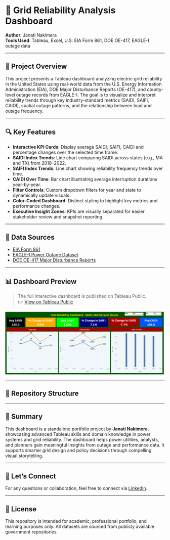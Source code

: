 # 🔌 Grid Reliability Analysis Dashboard

**Author**: Janati Nakimera  
**Tools Used**: Tableau, Excel, U.S. EIA Form 861, DOE OE-417, EAGLE-I outage data

---

## 📘 Project Overview

This project presents a Tableau dashboard analyzing electric grid reliability in the United States using real-world data from the U.S. Energy Information Administration (EIA), DOE Major Disturbance Reports (OE-417), and county-level outage records from EAGLE-I. The goal is to visualize and interpret reliability trends through key industry-standard metrics (SAIDI, SAIFI, CAIDI), spatial outage patterns, and the relationship between load and outage frequency.

---

## 🔍 Key Features

- **Interactive KPI Cards**: Display average SAIDI, SAIFI, CAIDI and percentage changes over the selected time frame.
- **SAIDI Index Trends**: Line chart comparing SAIDI across states (e.g., MA and TX) from 2018–2022.
- **SAIFI Index Trends**: Line chart showing reliability frequency trends over time.
- **CAIDI Over Time**: Bar chart illustrating average interruption durations year-by-year.
- **Filter Controls**: Custom dropdown filters for year and state to dynamically update visuals.
- **Color-Coded Dashboard**: Distinct styling to highlight key metrics and performance changes.
- **Executive Insight Zones**: KPIs are visually separated for easier stakeholder review and snapshot reporting.

---

## 🧾 Data Sources

- [EIA Form 861](https://www.eia.gov/electricity/data/eia861/)  
- [EAGLE-I Power Outage Dataset](https://www.energy.gov/oe/downloads/eagle-i-real-time-power-outage-data)  
- [DOE OE-417 Major Disturbance Reports](https://www.oe.netl.doe.gov/oe417.aspx)

---

## 📊 Dashboard Preview

> The full interactive dashboard is published on Tableau Public.  
> 👉 [View on Tableau Public](https://public.tableau.com/app/profile/janati.nakimera/viz/GridReliabilityDashboard/GridReliabilityDashboard?publish=yes)

![Dashboard Overview](./dashboard_overview.png)


---

## 📁 Repository Structure



---

## 📌 Summary

This dashboard is a standalone portfolio project by **Janati Nakimera**, showcasing advanced Tableau skills and domain knowledge in power systems and grid reliability. The dashboard helps power utilities, analysts, and planners gain meaningful insights from outage and performance data. It supports smarter grid design and policy decisions through compelling visual storytelling.

---

## 👋 Let’s Connect

For any questions or collaboration, feel free to connect via [LinkedIn](https://www.linkedin.com/in/janati-nakimera-b9b089334/).



---

## 📜 License

This repository is intended for academic, professional portfolio, and learning purposes only. All datasets are sourced from publicly available government repositories.
